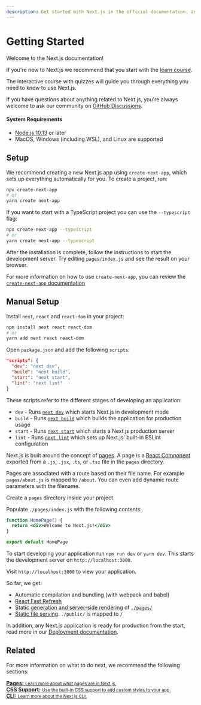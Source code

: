 ```yaml
---
description: Get started with Next.js in the official documentation, and learn more about all our features!
---
```


# Getting Started

Welcome to the Next.js documentation!

If you're new to Next.js we recommend that you start with the [learn course](https://nextjs.org/learn/basics/create-nextjs-app).

The interactive course with quizzes will guide you through everything you need to know to use Next.js.

If you have questions about anything related to Next.js, you're always welcome to ask our community on [GitHub Discussions](https://github.com/vercel/next.js/discussions).

#### System Requirements

- [Node.js 10.13](https://nodejs.org/) or later
- MacOS, Windows (including WSL), and Linux are supported

## Setup

We recommend creating a new Next.js app using `create-next-app`, which sets up everything automatically for you. To create a project, run:

```bash
npx create-next-app
# or
yarn create next-app
```

If you want to start with a TypeScript project you can use the `--typescript` flag:

```bash
npx create-next-app --typescript
# or
yarn create next-app --typescript
```

After the installation is complete, follow the instructions to start the development server. Try editing `pages/index.js` and see the result on your browser.

For more information on how to use `create-next-app`, you can review the [`create-next-app` documentation](/docs/api-reference/create-next-app.md)

## Manual Setup

Install `next`, `react` and `react-dom` in your project:

```bash
npm install next react react-dom
# or
yarn add next react react-dom
```

Open `package.json` and add the following `scripts`:

```json
"scripts": {
  "dev": "next dev",
  "build": "next build",
  "start": "next start",
  "lint": "next lint"
}
```

These scripts refer to the different stages of developing an application:

- `dev` - Runs [`next dev`](/docs/api-reference/cli.md#development) which starts Next.js in development mode
- `build` - Runs [`next build`](/docs/api-reference/cli.md#build) which builds the application for production usage
- `start` - Runs [`next start`](/docs/api-reference/cli.md#production) which starts a Next.js production server
- `lint` - Runs [`next lint`](/docs/api-reference/cli.md#lint) which sets up Next.js' built-in ESLint configuration

Next.js is built around the concept of [pages](/docs/basic-features/pages.md). A page is a [React Component](https://reactjs.org/docs/components-and-props.html) exported from a `.js`, `.jsx`, `.ts`, or `.tsx` file in the `pages` directory.

Pages are associated with a route based on their file name. For example `pages/about.js` is mapped to `/about`. You can even add dynamic route parameters with the filename.

Create a `pages` directory inside your project.

Populate `./pages/index.js` with the following contents:

```jsx
function HomePage() {
  return <div>Welcome to Next.js!</div>
}

export default HomePage
```

To start developing your application run `npm run dev` or `yarn dev`. This starts the development server on `http://localhost:3000`.

Visit `http://localhost:3000` to view your application.

So far, we get:

- Automatic compilation and bundling (with webpack and babel)
- [React Fast Refresh](https://nextjs.org/blog/next-9-4#fast-refresh)
- [Static generation and server-side rendering](/docs/basic-features/data-fetching.md) of [`./pages/`](/docs/basic-features/pages.md)
- [Static file serving](/docs/basic-features/static-file-serving.md). `./public/` is mapped to `/`

In addition, any Next.js application is ready for production from the start, read more in our [Deployment documentation](/docs/deployment.md).

## Related

For more information on what to do next, we recommend the following sections:

<div class="card">
  <a href="/docs/basic-features/pages.md">
    <b>Pages:</b>
    <small>Learn more about what pages are in Next.js.</small>
  </a>
</div>

<div class="card">
  <a href="/docs/basic-features/built-in-css-support.md">
    <b>CSS Support:</b>
    <small>Use the built-in CSS support to add custom styles to your app.</small>
  </a>
</div>

<div class="card">
  <a href="/docs/api-reference/cli.md">
    <b>CLI:</b>
    <small>Learn more about the Next.js CLI.</small>
  </a>
</div>

